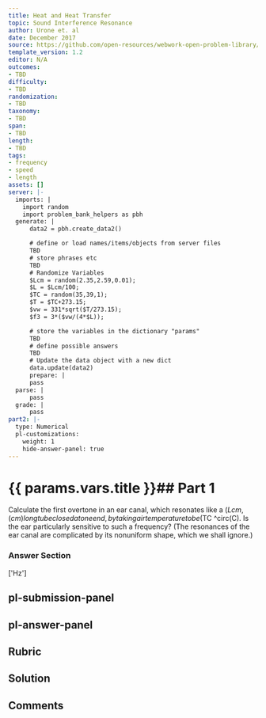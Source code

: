 ```yaml
---
title: Heat and Heat Transfer
topic: Sound Interference Resonance
author: Urone et. al
date: December 2017
source: https://github.com/open-resources/webwork-open-problem-library/tree/master/Contrib/BrockPhysics/College_Physics_Urone/17.Physics_of_Hearing/17-05.Sound_Interference_Resonance/NU_U17_17_05_013.pg
template_version: 1.2
editor: N/A
outcomes:
- TBD
difficulty:
- TBD
randomization:
- TBD
taxonomy:
- TBD
span:
- TBD
length:
- TBD
tags:
- frequency
- speed
- length
assets: []
server: |-
  imports: |
    import random
    import problem_bank_helpers as pbh
  generate: |
      data2 = pbh.create_data2()

      # define or load names/items/objects from server files
      TBD
      # store phrases etc
      TBD
      # Randomize Variables
      $Lcm = random(2.35,2.59,0.01);
      $L = $Lcm/100;
      $TC = random(35,39,1);
      $T = $TC+273.15;
      $vw = 331*sqrt($T/273.15);
      $f3 = 3*($vw/(4*$L));

      # store the variables in the dictionary "params"
      TBD
      # define possible answers
      TBD
      # Update the data object with a new dict
      data.update(data2)
      prepare: |
      pass
  parse: |
      pass
  grade: |
      pass
part2: |-
  type: Numerical
  pl-customizations:
    weight: 1
    hide-answer-panel: true
---
```


# {{ params.vars.title }}## Part 1 
Calculate the first overtone in an ear canal, which resonates like a ($Lcm , (cm) long tube closed at one end, by taking air temperature to be ($TC ^circ(C). Is the ear particularly sensitive to such a frequency? (The resonances of the ear canal are complicated by its nonuniform shape, which we shall ignore.) 


### Answer Section 
['Hz']

## pl-submission-panel 


## pl-answer-panel 


## Rubric 


## Solution 


## Comments 


